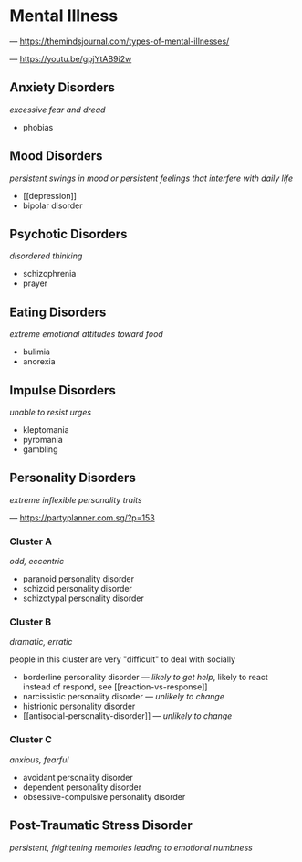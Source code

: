 # Mental Illness

&mdash; <https://themindsjournal.com/types-of-mental-illnesses/>

&mdash; <https://youtu.be/gpjYtAB9i2w>

## Anxiety Disorders

_excessive fear and dread_

- phobias

## Mood Disorders

_persistent swings in mood or persistent feelings that interfere with daily life_

- [[depression]]
- bipolar disorder

## Psychotic Disorders

_disordered thinking_

- schizophrenia
- prayer

## Eating Disorders

_extreme emotional attitudes toward food_

- bulimia
- anorexia

## Impulse Disorders

_unable to resist urges_

- kleptomania
- pyromania
- gambling

## Personality Disorders

_extreme inflexible personality traits_

&mdash; <https://partyplanner.com.sg/?p=153>

### Cluster A

_odd, eccentric_

- paranoid personality disorder
- schizoid personality disorder
- schizotypal personality disorder

### Cluster B

_dramatic, erratic_

people in this cluster are very "difficult" to deal with socially

- borderline personality disorder &mdash; _likely to get help_, likely to react instead of respond, see [[reaction-vs-response]]
- narcissistic personality disorder &mdash; _unlikely to change_
- histrionic personality disorder
- [[antisocial-personality-disorder]] &mdash; _unlikely to change_

### Cluster C

_anxious, fearful_

- avoidant personality disorder
- dependent personality disorder
- obsessive-compulsive personality disorder

## Post-Traumatic Stress Disorder

_persistent, frightening memories leading to emotional numbness_
